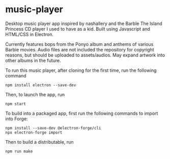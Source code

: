 # music-player

Desktop music player app inspired by nashallery and the Barble The Island Princess CD player I used to have as a kid. Built using Javascript and HTML/CSS in Electron.

Currently features bops from the Ponyo album and anthems of various Barbie movies. Audio files are not included the repository for copyright reasons, but should be uploaded to assets/audios. May expand artwork into other albums in the future.


To run this music player, after cloning for the first time, run the following command
```shell
npm install electron --save-dev
```

Then, to launch the app, run
```shell
npm start
```

To build into a packaged app, first run the following commands to import into Forge:
```shell
npm install --save-dev @electron-forge/cli
npx electron-forge import
```

Then to build a distributable, run
```shell
npm run make
```

